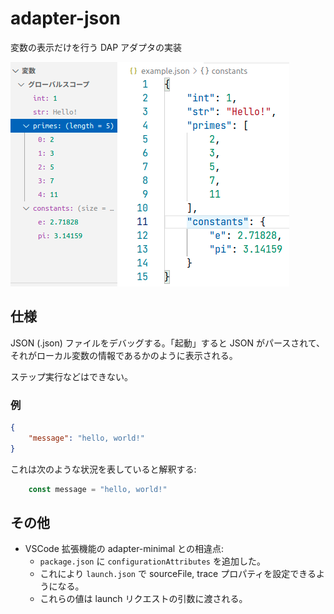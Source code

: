# adapter-json

変数の表示だけを行う DAP アダプタの実装

![screenshot](./screenshot.png)

## 仕様

JSON (.json) ファイルをデバッグする。「起動」すると JSON がパースされて、それがローカル変数の情報であるかのように表示される。

ステップ実行などはできない。

### 例

```json
{
    "message": "hello, world!"
}
```

これは次のような状況を表していると解釈する:

```js
    const message = "hello, world!"
```

## その他

- VSCode 拡張機能の adapter-minimal との相違点:
    - `package.json` に `configurationAttributes` を追加した。
    - これにより `launch.json` で sourceFile, trace プロパティを設定できるようになる。
    - これらの値は launch リクエストの引数に渡される。
